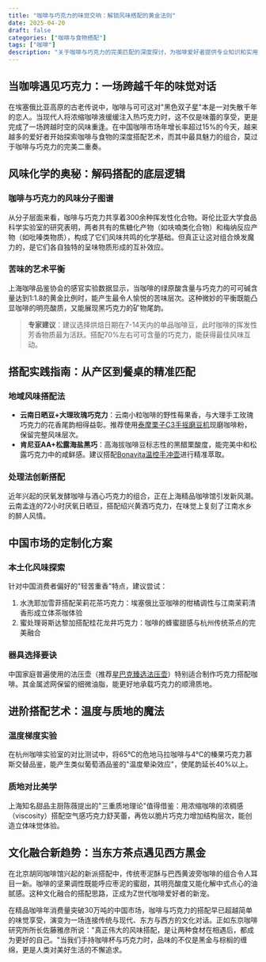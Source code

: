 ```yaml
---
title: "咖啡与巧克力的味觉交响：解锁风味搭配的黄金法则"
date: 2025-04-20
draft: false
categories: ["咖啡与食物搭配"]
tags: ["咖啡"]
description: "关于咖啡与巧克力的完美匹配的深度探讨，为咖啡爱好者提供专业知识和实用指南。"
---
```


## 当咖啡遇见巧克力：一场跨越千年的味觉对话
在埃塞俄比亚高原的古老传说中，咖啡与可可这对"黑色双子星"本是一对失散千年的恋人。当现代人将浓缩咖啡液缓缓注入热巧克力时，这不仅是味蕾的享受，更是完成了一场跨越时空的风味重逢。在中国咖啡市场年增长率超过15%的今天，越来越多的爱好者开始探索咖啡与食物的深度搭配艺术，而其中最具魅力的组合，莫过于咖啡与巧克力的完美二重奏。

## 风味化学的奥秘：解码搭配的底层逻辑
### 咖啡与巧克力的风味分子图谱
从分子层面来看，咖啡与巧克力共享着300余种挥发性化合物。哥伦比亚大学食品科学实验室的研究表明，两者共有的焦糖化产物（如呋喃类化合物）和梅纳反应产物（如吡嗪类物质），构成了它们风味共鸣的化学基础。但真正让这对组合焕发魔力的，是它们各自独特的呈味物质形成的互补效应。

### 苦味的艺术平衡
上海咖啡品鉴协会的感官实验数据显示，当咖啡的绿原酸含量与巧克力的可可碱含量达到1:1.8的黄金比例时，能产生最令人愉悦的苦味层次。这种微妙的平衡既能凸显咖啡的明亮酸质，又能展现黑巧克力的矿物尾韵。

> **专家建议**：建议选择烘焙日期在7-14天内的单品咖啡豆，此时咖啡的挥发性芳香物质最为活跃。搭配70%左右可可含量的巧克力，能获得最佳风味互动。

## 搭配实践指南：从产区到餐桌的精准匹配
### 地域风味搭配法
- **云南日晒豆+大理玫瑰巧克力**：云南小粒咖啡的野性莓果香，与大理手工玫瑰巧克力的花香尾韵相得益彰。推荐使用[泰摩栗子C3手摇磨豆机](https://www.amazon.com/dp/B09Q5D1J4Y?tag=coffeeprism-20)现磨咖啡粉，保留完整风味层次。
- **肯尼亚AA+松露海盐黑巧**：高海拔咖啡豆标志性的黑醋栗酸度，能完美中和松露巧克力中的咸鲜感。建议搭配[Bonavita温控手冲壶](https://www.amazon.com/dp/B00YF7J3CO?tag=coffeeprism-20)进行精准萃取。

### 处理法创新搭配
近年兴起的厌氧发酵咖啡与酒心巧克力的组合，正在上海精品咖啡馆引发新风潮。云南孟连的72小时厌氧日晒豆，搭配绍兴黄酒巧克力，在味觉上复刻了江南水乡的醉人风情。

## 中国市场的定制化方案
### 本土化风味探索
针对中国消费者偏好的"轻苦重香"特点，建议尝试：
1. 水洗耶加雪菲搭配茉莉花茶巧克力：埃塞俄比亚咖啡的柑橘调性与江南茉莉清香形成立体茶咖体验
2. 蜜处理哥斯达黎加搭配桂花龙井巧克力：咖啡的蜂蜜甜感与杭州传统茶点的完美融合

### 器具选择要诀
中国家庭普遍使用的法压壶（推荐[星巴克臻选法压壶](https://www.amazon.com/dp/B07D3F4Y6N?tag=coffeeprism-20)）特别适合制作巧克力搭配咖啡。其金属滤网保留的细微油脂，能更好地承载巧克力的顺滑质地。

## 进阶搭配艺术：温度与质地的魔法
### 温度梯度实验
在杭州咖啡实验室的对比测试中，将65℃的危地马拉咖啡与4℃的榛果巧克力慕斯交替品鉴，能产生类似葡萄酒品鉴的"温度晕染效应"，使尾韵延长40%以上。

### 质地对比美学
上海知名甜品主厨陈薇提出的"三重质地理论"值得借鉴：用浓缩咖啡的浓稠感（viscosity）搭配空气感巧克力舒芙蕾，再佐以脆片巧克力增加结构层次，能创造立体味觉体验。

## 文化融合新趋势：当东方茶点遇见西方黑金
在北京胡同咖啡馆兴起的新派搭配中，传统枣泥酥与巴西黄波旁咖啡的组合令人耳目一新。咖啡的坚果调性既能呼应枣泥的蜜甜，其明亮酸度又能化解中式点心的油腻感。这种文化融合的搭配思路，正成为Z世代咖啡爱好者的新宠。

在精品咖啡年消费量突破30万吨的中国市场，咖啡与巧克力的搭配早已超越简单的味觉享受，演变为一场连接传统与现代、东方与西方的文化对话。正如东京咖啡研究所所长佐藤雅彦所说："真正伟大的风味搭配，是让两种食材在相遇后，都成为更好的自己。"当我们手持咖啡杯与巧克力时，品味的不仅是黑金与棕榈的缠绵，更是人类对美好生活的不懈追求。